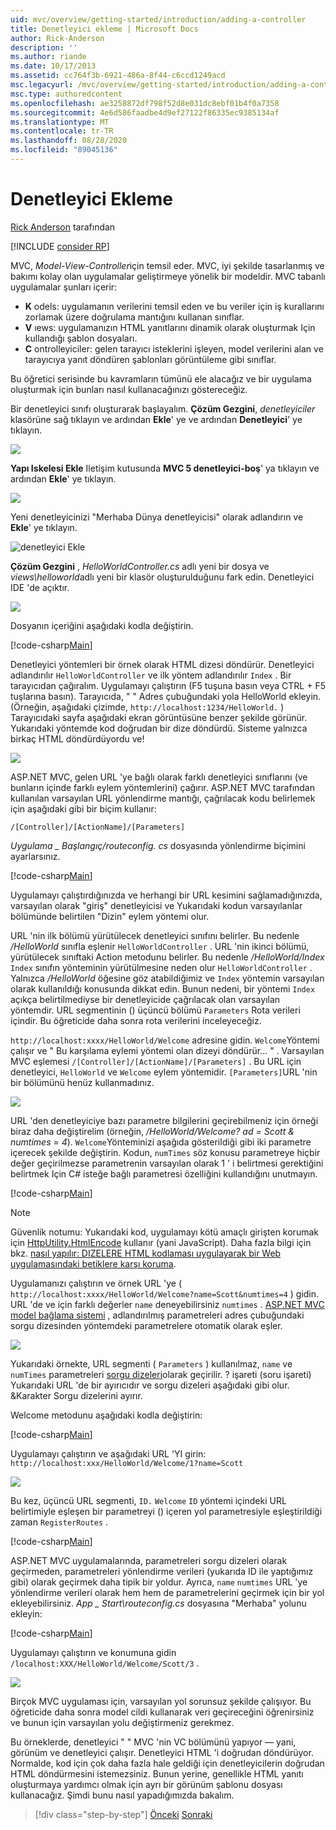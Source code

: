```yaml
---
uid: mvc/overview/getting-started/introduction/adding-a-controller
title: Denetleyici ekleme | Microsoft Docs
author: Rick-Anderson
description: ''
ms.author: riande
ms.date: 10/17/2013
ms.assetid: cc764f3b-6921-486a-8f44-c6ccd1249acd
msc.legacyurl: /mvc/overview/getting-started/introduction/adding-a-controller
msc.type: authoredcontent
ms.openlocfilehash: ae3258872df798f52d8e031dc8ebf01b4f0a7358
ms.sourcegitcommit: 4e6d586faadbe4d9ef27122f86335ec9385134af
ms.translationtype: MT
ms.contentlocale: tr-TR
ms.lasthandoff: 08/28/2020
ms.locfileid: "89045136"
---
```

# <a name="adding-a-controller"></a>Denetleyici Ekleme

[Rick Anderson](https://twitter.com/RickAndMSFT) tarafından

[!INCLUDE [consider RP](~/includes/razor.md)]

MVC, *Model-View-Controller*için temsil eder. MVC, iyi şekilde tasarlanmış ve bakımı kolay olan uygulamalar geliştirmeye yönelik bir modeldir. MVC tabanlı uygulamalar şunları içerir:

- **K** odels: uygulamanın verilerini temsil eden ve bu veriler için iş kurallarını zorlamak üzere doğrulama mantığını kullanan sınıflar.
- **V** ıews: uygulamanızın HTML yanıtlarını dinamik olarak oluşturmak Için kullandığı şablon dosyaları.
- **C** ontrolleyiciler: gelen tarayıcı isteklerini işleyen, model verilerini alan ve tarayıcıya yanıt döndüren şablonları görüntüleme gibi sınıflar.

Bu öğretici serisinde bu kavramların tümünü ele alacağız ve bir uygulama oluşturmak için bunları nasıl kullanacağınızı göstereceğiz.

Bir denetleyici sınıfı oluşturarak başlayalım. **Çözüm Gezgini**, *denetleyiciler* klasörüne sağ tıklayın ve ardından **Ekle**' ye ve ardından **Denetleyici**' ye tıklayın.

![](adding-a-controller/_static/image1.png)

**Yapı Iskelesi Ekle** Iletişim kutusunda **MVC 5 denetleyici-boş**' ya tıklayın ve ardından **Ekle**' ye tıklayın.

![](adding-a-controller/_static/image2.png)  

Yeni denetleyicinizi "Merhaba Dünya denetleyicisi" olarak adlandırın ve **Ekle**' ye tıklayın.

![denetleyici Ekle](adding-a-controller/_static/image3.png)

**Çözüm Gezgini** , *HelloWorldController.cs* adlı yeni bir dosya ve *views\helloworld*adlı yeni bir klasör oluşturulduğunu fark edin. Denetleyici IDE 'de açıktır.

![](adding-a-controller/_static/image4.png)

Dosyanın içeriğini aşağıdaki kodla değiştirin.

[!code-csharp[Main](adding-a-controller/samples/sample1.cs)]

Denetleyici yöntemleri bir örnek olarak HTML dizesi döndürür. Denetleyici adlandırılır `HelloWorldController` ve ilk yöntem adlandırılır `Index` . Bir tarayıcıdan çağıralım. Uygulamayı çalıştırın (F5 tuşuna basın veya CTRL + F5 tuşlarına basın). Tarayıcıda, &quot; &quot; Adres çubuğundaki yola HelloWorld ekleyin. (Örneğin, aşağıdaki çizimde, `http://localhost:1234/HelloWorld.` ) Tarayıcıdaki sayfa aşağıdaki ekran görüntüsüne benzer şekilde görünür. Yukarıdaki yöntemde kod doğrudan bir dize döndürdü. Sisteme yalnızca birkaç HTML döndürdüyordu ve!

![](adding-a-controller/_static/image5.png)

ASP.NET MVC, gelen URL 'ye bağlı olarak farklı denetleyici sınıflarını (ve bunların içinde farklı eylem yöntemlerini) çağırır. ASP.NET MVC tarafından kullanılan varsayılan URL yönlendirme mantığı, çağrılacak kodu belirlemek için aşağıdaki gibi bir biçim kullanır:

`/[Controller]/[ActionName]/[Parameters]`

*Uygulama \_ Başlangıç/routeconfig. cs* dosyasında yönlendirme biçimini ayarlarsınız.

[!code-csharp[Main](adding-a-controller/samples/sample2.cs?highlight=7-8)]

Uygulamayı çalıştırdığınızda ve herhangi bir URL kesimini sağlamadığınızda, varsayılan olarak "giriş" denetleyicisi ve Yukarıdaki kodun varsayılanlar bölümünde belirtilen "Dizin" eylem yöntemi olur.

URL 'nin ilk bölümü yürütülecek denetleyici sınıfını belirler. Bu nedenle */HelloWorld* sınıfla eşlenir `HelloWorldController` . URL 'nin ikinci bölümü, yürütülecek sınıftaki Action metodunu belirler. Bu nedenle */HelloWorld/Index* `Index` sınıfın yönteminin yürütülmesine neden olur `HelloWorldController` . Yalnızca */HelloWorld* öğesine göz atabildiğimiz ve `Index` yöntemin varsayılan olarak kullanıldığı konusunda dikkat edin. Bunun nedeni, bir yöntemi `Index` açıkça belirtilmediyse bir denetleyicide çağrılacak olan varsayılan yöntemdir. URL segmentinin () üçüncü bölümü `Parameters` Rota verileri içindir. Bu öğreticide daha sonra rota verilerini inceleyeceğiz.

`http://localhost:xxxx/HelloWorld/Welcome` adresine gidin. `Welcome`Yöntemi çalışır ve &quot; Bu karşılama eylemi yöntemi olan dizeyi döndürür... &quot; . Varsayılan MVC eşlemesi `/[Controller]/[ActionName]/[Parameters]` . Bu URL için denetleyici, `HelloWorld` ve `Welcome` eylem yöntemidir. `[Parameters]`URL 'nin bir bölümünü henüz kullanmadınız.

![](adding-a-controller/_static/image6.png)

URL 'den denetleyiciye bazı parametre bilgilerini geçirebilmeniz için örneği biraz daha değiştirelim (örneğin, */HelloWorld/Welcome? ad = Scott &amp; numtimes = 4*). `Welcome`Yönteminizi aşağıda gösterildiği gibi iki parametre içerecek şekilde değiştirin. Kodun, `numTimes` söz konusu parametreye hiçbir değer geçirilmezse parametrenin varsayılan olarak 1 ' i belirtmesi gerektiğini belirtmek Için C# isteğe bağlı parametresi özelliğini kullandığını unutmayın.

[!code-csharp[Main](adding-a-controller/samples/sample3.cs)]

> [!NOTE]
> Güvenlik notumu: Yukarıdaki kod, uygulamayı kötü amaçlı girişten korumak için [HttpUtility.HtmlEncode](https://msdn.microsoft.com/library/ee360286(v=vs.110).aspx) kullanır (yani JavaScript). Daha fazla bilgi için bkz. [nasıl yapılır: DIZELERE HTML kodlaması uygulayarak bir Web uygulamasındaki betiklere karşı koruma](https://msdn.microsoft.com/library/a2a4yykt(v=vs.100).aspx).

 Uygulamanızı çalıştırın ve örnek URL 'ye ( `http://localhost:xxxx/HelloWorld/Welcome?name=Scott&numtimes=4` ) gidin. URL 'de ve için farklı değerler `name` deneyebilirsiniz `numtimes` . [ASP.NET MVC model bağlama sistemi](http://odetocode.com/Blogs/scott/archive/2009/04/27/6-tips-for-asp-net-mvc-model-binding.aspx) , adlandırılmış parametreleri adres çubuğundaki sorgu dizesinden yöntemdeki parametrelere otomatik olarak eşler.

![](adding-a-controller/_static/image7.png)

Yukarıdaki örnekte, URL segmenti ( `Parameters` ) kullanılmaz, `name` ve `numTimes` parametreleri [sorgu dizeleri](http://en.wikipedia.org/wiki/Query_string)olarak geçirilir. ? işareti (soru işareti) Yukarıdaki URL 'de bir ayırıcıdır ve sorgu dizeleri aşağıdaki gibi olur. &amp;Karakter Sorgu dizelerini ayırır.

Welcome metodunu aşağıdaki kodla değiştirin:

[!code-csharp[Main](adding-a-controller/samples/sample4.cs)]

Uygulamayı çalıştırın ve aşağıdaki URL 'YI girin: `http://localhost:xxx/HelloWorld/Welcome/1?name=Scott`

![](adding-a-controller/_static/image8.png)

Bu kez, üçüncü URL segmenti, `ID.` `Welcome` `ID` yöntemi içindeki URL belirtimiyle eşleşen bir parametreyi () içeren yol parametresiyle eşleştirildiği zaman `RegisterRoutes` .

[!code-csharp[Main](adding-a-controller/samples/sample5.cs?highlight=7)]

ASP.NET MVC uygulamalarında, parametreleri sorgu dizeleri olarak geçirmeden, parametreleri yönlendirme verileri (yukarıda ID ile yaptığımız gibi) olarak geçirmek daha tipik bir yoldur. Ayrıca, `name` `numtimes` URL 'ye yönlendirme verileri olarak hem hem de parametrelerini geçirmek için bir yol ekleyebilirsiniz. *App \_ Start\routeconfig.cs* dosyasına "Merhaba" yolunu ekleyin:

[!code-csharp[Main](adding-a-controller/samples/sample6.cs?highlight=13-16)]

Uygulamayı çalıştırın ve konumuna gidin `/localhost:XXX/HelloWorld/Welcome/Scott/3` .

![](adding-a-controller/_static/image9.png)

Birçok MVC uygulaması için, varsayılan yol sorunsuz şekilde çalışıyor. Bu öğreticide daha sonra model cildi kullanarak veri geçireceğini öğrenirsiniz ve bunun için varsayılan yolu değiştirmeniz gerekmez.

Bu örneklerde, denetleyici &quot; &quot; MVC 'nin VC bölümünü yapıyor — yani, görünüm ve denetleyici çalışır. Denetleyici HTML 'i doğrudan döndürüyor. Normalde, kod için çok daha fazla hale geldiği için denetleyicilerin doğrudan HTML döndürmesini istemezsiniz. Bunun yerine, genellikle HTML yanıtı oluşturmaya yardımcı olmak için ayrı bir görünüm şablonu dosyası kullanacağız. Şimdi bunu nasıl yapadığımızda bakalım.

> [!div class="step-by-step"]
> [Önceki](getting-started.md) 
>  [Sonraki](adding-a-view.md)
